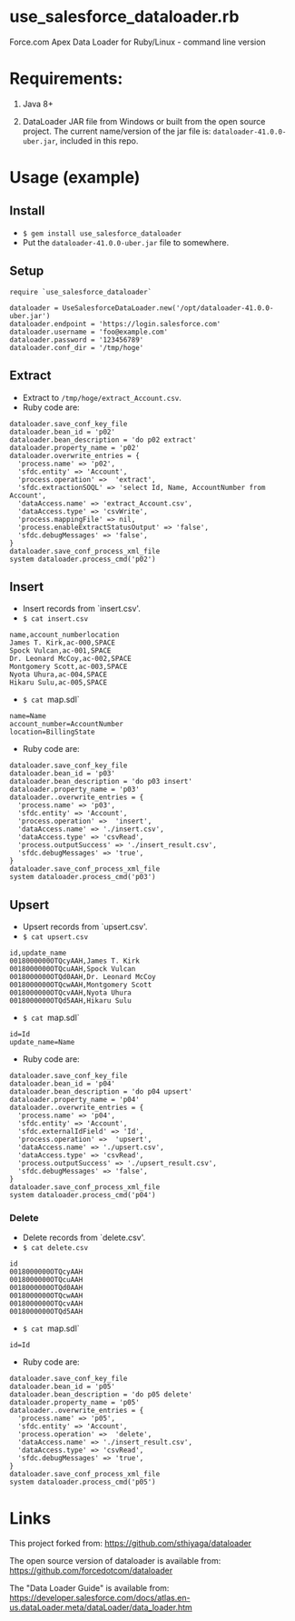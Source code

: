use_salesforce_dataloader.rb
==========

Force.com Apex Data Loader for Ruby/Linux - command line version

# Requirements: 

1. Java 8+

2. DataLoader JAR file from Windows or built from the open source project. 
The current name/version of the jar file is: `dataloader-41.0.0-uber.jar`, included in this repo.

# Usage (example)

## Install
- `$ gem install use_salesforce_dataloader`
- Put the `dataloader-41.0.0-uber.jar` file to somewhere.

## Setup
```
require `use_salesforce_dataloader`

dataloader = UseSalesforceDataLoader.new('/opt/dataloader-41.0.0-uber.jar')
dataloader.endpoint = 'https://login.salesforce.com'
dataloader.username = 'foo@example.com'
dataloader.password = '123456789'
dataloader.conf_dir = '/tmp/hoge'
```

## Extract
- Extract to `/tmp/hoge/extract_Account.csv`.
- Ruby code are:
```
dataloader.save_conf_key_file
dataloader.bean_id = 'p02'
dataloader.bean_description = 'do p02 extract'
dataloader.property_name = 'p02'
dataloader.overwrite_entries = {
  'process.name' => 'p02',
  'sfdc.entity' => 'Account',
  'process.operation' =>  'extract',
  'sfdc.extractionSOQL' => 'select Id, Name, AccountNumber from Account',
  'dataAccess.name' => 'extract_Account.csv',
  'dataAccess.type' => 'csvWrite',
  'process.mappingFile' => nil,
  'process.enableExtractStatusOutput' => 'false',
  'sfdc.debugMessages' => 'false',
}
dataloader.save_conf_process_xml_file
system dataloader.process_cmd('p02')
```

## Insert
- Insert records from `insert.csv'.
- `$ cat insert.csv`
```
name,account_numberlocation
James T. Kirk,ac-000,SPACE
Spock Vulcan,ac-001,SPACE
Dr. Leonard McCoy,ac-002,SPACE
Montgomery Scott,ac-003,SPACE
Nyota Uhura,ac-004,SPACE
Hikaru Sulu,ac-005,SPACE
```
- `$ cat `map.sdl`
```
name=Name
account_number=AccountNumber
location=BillingState
```
- Ruby code are:
```
dataloader.save_conf_key_file
dataloader.bean_id = 'p03'
dataloader.bean_description = 'do p03 insert'
dataloader.property_name = 'p03'
dataloader..overwrite_entries = {
  'process.name' => 'p03',
  'sfdc.entity' => 'Account',
  'process.operation' =>  'insert',
  'dataAccess.name' => './insert.csv',
  'dataAccess.type' => 'csvRead',
  'process.outputSuccess' => './insert_result.csv',
  'sfdc.debugMessages' => 'true',
}
dataloader.save_conf_process_xml_file
system dataloader.process_cmd('p03')
```

## Upsert
- Upsert records from `upsert.csv'.
- `$ cat upsert.csv`
```
id,update_name
0018000000OTQcyAAH,James T. Kirk
0018000000OTQcuAAH,Spock Vulcan
0018000000OTQd0AAH,Dr. Leonard McCoy
0018000000OTQcwAAH,Montgomery Scott
0018000000OTQcvAAH,Nyota Uhura
0018000000OTQd5AAH,Hikaru Sulu
```
- `$ cat `map.sdl`
```
id=Id
update_name=Name
```
- Ruby code are:
```
dataloader.save_conf_key_file
dataloader.bean_id = 'p04'
dataloader.bean_description = 'do p04 upsert'
dataloader.property_name = 'p04'
dataloader..overwrite_entries = {
  'process.name' => 'p04',
  'sfdc.entity' => 'Account',
  'sfdc.externalIdField' => 'Id',
  'process.operation' =>  'upsert',
  'dataAccess.name' => './upsert.csv',
  'dataAccess.type' => 'csvRead',
  'process.outputSuccess' => './upsert_result.csv',
  'sfdc.debugMessages' => 'false',
}
dataloader.save_conf_process_xml_file
system dataloader.process_cmd('p04')
```

### Delete
- Delete records from `delete.csv'.
- `$ cat delete.csv`
```
id
0018000000OTQcyAAH
0018000000OTQcuAAH
0018000000OTQd0AAH
0018000000OTQcwAAH
0018000000OTQcvAAH
0018000000OTQd5AAH
```
- `$ cat `map.sdl`
```
id=Id
```
- Ruby code are:
```
dataloader.save_conf_key_file
dataloader.bean_id = 'p05'
dataloader.bean_description = 'do p05 delete'
dataloader.property_name = 'p05'
dataloader..overwrite_entries = {
  'process.name' => 'p05',
  'sfdc.entity' => 'Account',
  'process.operation' =>  'delete',
  'dataAccess.name' => './insert_result.csv',
  'dataAccess.type' => 'csvRead',
  'sfdc.debugMessages' => 'true',
}
dataloader.save_conf_process_xml_file
system dataloader.process_cmd('p05')
```

# Links

This project forked from: https://github.com/sthiyaga/dataloader

The open source version of dataloader is available from: https://github.com/forcedotcom/dataloader

The "Data Loader Guide" is available from: https://developer.salesforce.com/docs/atlas.en-us.dataLoader.meta/dataLoader/data_loader.htm